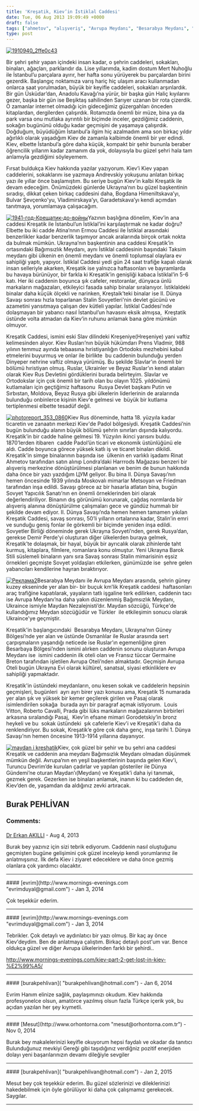 ```yaml
---
title: 'Kreşatik, Kiev’in İstiklal Caddesi'
date: Tue, 06 Aug 2013 19:09:49 +0000
draft: false
tags: ["ahmetov", "alışveriş", "Avrupa Meydanı", "Besarabya Meydanı", "cadde", "Ermou Caddesi", "Gezi ve Restoran", "istanbul", "istiklal", "Kiev", "Kiev Bağımsızlık Meydanı", "Kiev Pasaj", "kiev'in", "Kreşatik", "lüks marka", "Tarih", "Turizm", "Ukrayna", "Yaşam"]
type: post
---
```


[![1910940_2ffe0c43](http://burakpehlivan.org/wp-content/uploads/2013/08/1910940_2ffe0c43.jpg)](http://burakpehlivan.org/1656/kresatik-kievin-istiklal-caddesi/1910940_2ffe0c43/)

Bir şehri şehir yapan içindeki insan kadar, o şehrin caddeleri, sokakları, binaları, ağaçları, parklarıdır da. Lise yıllarımda, kadim dostum Mert Nuhoğlu ile İstanbul’u parçalara ayırır, her hafta sonu yürüyerek bu parçalardan birini gezerdik. Başlangıç noktamıza varış hariç hiç ulaşım aracı kullanmadan onlarca saat yorulmadan, büyük bir keyifle caddeleri, sokakları arşınlardık. Bir gün Üsküdar’dan, Anadolu Kavağı’na yürür, bir başka gün Haliç kıyılarını gezer, başka bir gün ise Beşiktaş sahilinden Sarıyer uzanan bir rota çizerdik. O zamanlar internet olmadığı için gideceğimiz güzergahları önceden kitaplardan, dergilerden çalışırdık. Rotamızda önemli bir müze, bina ya da park varsa onu mutlaka ayrıntılı bir biçimde inceler, gezdiğimiz caddenin, sokağın bugününü olduğu kadar geçmişini de yaşamaya çalışırdık. Doğduğum, büyüdüğüm İstanbul’a ilgim hiç azalmadım ama son birkaç yıldır ağırlıklı olarak yaşadığım Kiev de zamanla kalbimde önemli bir yer edindi. Kiev, elbette İstanbul’a göre daha küçük, kompakt bir şehir bununla beraber öğrencilik yıllarım kadar zamanım da yok, dolayısıyla bu güzel şehri hala tam anlamıyla gezdiğimi söyleyemem.

Fırsat buldukça Kiev hakkında yazılar yazıyorum. Kiev’i Kiev yapan caddelerini, sokaklarını ise yazmaya Andrevskiy yokuşunu anlatan birkaç yazı ile yıllar önce başlamıştım. Bu seriye bugün Kiev’in kalbi Kreşatik ile devam edeceğim. Önümüzdeki günlerde Ukrayna’nın bu güzel başkentinin sıradışı, dikkat çeken birkaç caddesini daha, Bogdana Himeniltskava’yı, Bulvar Şevçenko'yu, Vladimirskaya’yı, Garadetskava’yı kendi açımdan tanıtmaya, yorumlamaya çalışacağım.

[![1941-год-Крещатик-до-войны](http://burakpehlivan.org/wp-content/uploads/2013/08/1941-год-Крещатик-до-войны.jpg)](http://burakpehlivan.org/1656/kresatik-kievin-istiklal-caddesi/1941-%d0%b3%d0%be%d0%b4-%d0%ba%d1%80%d0%b5%d1%89%d0%b0%d1%82%d0%b8%d0%ba-%d0%b4%d0%be-%d0%b2%d0%be%d0%b9%d0%bd%d1%8b/)Yazının başlığına dönelim, Kiev’in ana caddesi Kreşatik ile İstanbul’un İstiklal’ini karşılaştırmak ne kadar doğru? Elbette bu iki cadde Atina’nnın Ermou Caddesi ile İstiklal arasındaki benzerlikler kadar benzerlik taşımıyor ancak aralarında birçok ortak nokta da bulmak mümkün. Ukrayna’nın başkentinin ana caddesi Kreşatik’in ortasındaki Bağımsızlık Meydanı, aynı İstiklal caddesinin başındaki Taksim meydanı gibi ülkenin en önemli meydanı ve önemli toplumsal olaylara ev sahipliği yaptı, yapıyor. İstiklal Caddesi yedi gün 24 saat trafiğe kapalı olarak insan selleriyle akarken, Kreşatik ise yalnızca haftasonları ve bayramlarda bu havaya bürünüyor, bir farkla ki Kreşatik’in genişliği kabaca İstiklal’in 5-6 katı. Her iki caddenin boyunca şık cafeler, restoranlar, dünyaca ünlü markaların mağazaları, etkileyici fasada sahip binalar sıralanıyor. İstiklaldeki binalar daha küçük ölçekli ve narinken, Kreştaik’teki binalar ise II. Dünya Savaşı sonrası hızla toparlanan Stalin Sovyetleri'nin devlet gücünü ve azametini yansıtmaya çalışan dev kütleli yapılar. İstiklal Caddesi'nde dolaşmayan bir yabancı nasıl İstanbul’un havasını eksik almışsa,  Kreştatik üstünde volta atmadan da Kiev’in ruhunu anlamak bana göre mümkün olmuyor.

Kreşatik Caddesi, ismini eski Slav dilindeki Kreşeniye(Hreşeniye) yani vaftiz kelimesinden alıyor. Kiev Rusları’nın büyük hükümdarı Prens Vladmir, 988 yılının temmuz ayında tebaasına hıristiyanlığın Ortodoks mezhebini kabul etmelerini buyurmuş ve onlar ile birlikte  bu caddenin bulunduğu yerden Dinyeper nehrine vaftiz olmaya yürümüş. Bu şekilde Slavlar’ın önemli bir bölümü hıristiyan olmuş. Ruslar, Ukrainler ve Beyaz Ruslar’ın kendi ataları olarak Kiev Rus Devletini gördüklerini burada belirteyim. Slavlar ve Ortodokslar için çok önemli bir tarih olan bu olayın 1025. yıldönümü kutlamaları için geçtiğimiz haftasonu  Rusya Devlet başkanı Putin ve Sırbıstan, Moldova, Beyaz Rusya gibi ülkelerin liderlerinin de aralarında bulunduğu onbinlerce kişinin Kiev'e gelmesi ve  büyük bir kutlama tertiplenmesi elbette tesadüf değil.

[![photoreport_353_0860](http://burakpehlivan.org/wp-content/uploads/2013/08/photoreport_353_0860.jpg)](http://burakpehlivan.org/1656/kresatik-kievin-istiklal-caddesi/photoreport_353_0860/)Kiev Rus döneminde, hatta 18. yüzyıla kadar ticaretin ve zanaatın merkezi Kiev'de Padol bölgesiydi. Kreşatik Caddesi’nin bugün bulunduğu alanın büyük bölümü şehrin sınırları dışıında kalıyordu. Kreşatik’in bir cadde haline gelmesi 19. Yüzyılın ikinci yarısını buldu. 1870’lerden itibaren  cadde Padol’ün ticari ve ekonomik üstünlüğünü ele aldı. Cadde boyunca görece yüksek katlı iş ve ticaret binaları dikildi. Kreşatik'in simge binalarının başında ise  ülkenin en varlıklı işadamı Rinat Ahmetov tarafından satın alınıp Londra’daki Harrrods Mağazası benzeri bir alışveriş merkezine dönüştürülmesi planlanan ve benim de bunun hakkında daha önce bir yazı yazdığım ЦУМ geliyor. Bu bina II. Dünya Savaşı’nın hemen öncesinde 1939 yılında Moskovalı mimarlar Metsoyan ve Friedman tarafından inşa edildi. Savaşı görece az bir hasarla atlatan bina, bugün Sovyet Yapıcılık Sanatı’nın en önemli örneklerinden biri olarak değerlendiriliyor. Binanın dış görünümü korunarak, çağdaş normlarda bir alışveriş alanına dönüştürülme çalışmaları gece ve gündüz hummalı bir şekilde devam ediyor.
II. Dünya Savaşı’nda hemen hemen tamamen yıkılan Kreşatik Caddesi, savaş sonrası, 50’li yılların ortalarına kadar, Stalin’in emri ve sunduğu geniş fonlar ile görkemli bir biçimde yeniden inşa edildi. Sovyetler Birliği döneminde gerek Ukrayna Sovyeti’nden, gerek Rusya’dan, gerekse Demir Perde'yi oluşturan diğer ülkelerden buraya gelmek, Kreşatik’te dolaşmak, bir hayal, büyük bir ayrıcalık olarak zihinlerde taht kurmuş, kitaplara, filmlere, romanlara konu olmuştur. Yeni Ukrayna Barok Stili süslemeli binaların yanı sıra Savaş sonrası Stalin mimarisinin eşsiz örnekleri geçmişte Sovyet yoldaşları etkilerken, günümüzde ise  şehre gelen yabancıları kendilerine hayran bıraktırıyor.

[![Реклама2](http://burakpehlivan.org/wp-content/uploads/2013/08/Реклама2.jpg)](http://burakpehlivan.org/1656/kresatik-kievin-istiklal-caddesi/%d1%80%d0%b5%d0%ba%d0%bb%d0%b0%d0%bc%d0%b02/)Besarabya Meydanı ile Avrupa Meydanı arasında, şehrin güney kuzey ekseninde yer alan bir- bir buçuk km’lik Kreşatik caddesi  haftasonları araç trafiğine kapatılarak, yayaların tatlı işgaline terk edilirken, caddenin tacı ise Avrupa Meydanı’na daha yakın düzenlenmiş Bağımsızlık Meydanı, Ukraince ismiyle Maydan Nezalejnisti’dır. Maydan sözcüğü, Türkçe'de kullandığımız Meydan sözcüğüdür ve Türkler  ile etkileşimin sonucu olarak Ukraince'ye geçmiştir.

Kreşatik'in başlangıcındaki  Besarabya Meydanı, Ukrayna’nın Güney Bölgesi’nde yer alan ve üstünde Osmanlılar ile Ruslar arasında sert çarpışmaların yaşandığı neticede ise Ruslar’ın egemenliğine giren Besarbaya Bölgesi’nden ismini alırken caddenin sonunu oluşturan Avrupa Meydanı ise  ismini caddenin ilk oteli olan ve Fransız tüccar Germaine Breton tarafından işletilen Avrupa Oteli’nden almaktadır. Geçmişin Avrupa Oteli bugün Ukrayna Evi olarak kültürel, sanatsal, siyasi etkinliklere ev sahipliği yapmaktadır.

Kreşatik'in üstündeki meydanların, onu kesen sokak ve caddelerin hepsinin geçmişleri, bugünleri  ayrı ayrı birer yazı konusu ama, Kreşatik 15 numarada yer alan şık ve yüksek bir kemer geçilerek girilen ve Pasaj olarak isimlendirilen sokağa  burada ayrı bir paragraf açmak istiyorum.  Louis Vitton, Roberto Cavalli, Prada gibi lüks markaların mağazalarının birbirleri arkasına sıralandığı Pasaj,  Kiev’in efsane mimari Gorodetskiy’in bronz heykeli ve bu  sokak üstündeki  şık cafelerle Kiev'i ve Kreşatik'i daha da renklendiriyor. Bu sokak, Kreşatik’e göre çok daha genç, inşa tarihi 1. Dünya Savaşı’nın hemen öncesine 1913-1914 yıllarına dayanıyor.

[![maydan i kreshatik](http://burakpehlivan.org/wp-content/uploads/2013/08/maydan-i-kreshatik.jpg)](http://burakpehlivan.org/1656/kresatik-kievin-istiklal-caddesi/maydan-i-kreshatik/)Kiev, çok güzel bir şehir ve bu şehri ana caddesi Kreşatik ve caddenin ana meydanı Bağımsızlık Meydanı olmadan düşünmek mümkün değil. Avrupa’nın en yeşil başkentlerinin başında gelen Kiev'i, Turuncu Devrim’de kurulan çadırlar ve yapılan gösteriler ile Dünya Gündemi’ne oturan Maydan’ı(Meydanı) ve Kreşatik’i daha iyi tanımak, gezmek gerek. Gezerken ise binaları anlamak, inanın ki bu caddeden de, Kiev’den de, yaşamdan da aldığınız zevki artıracak.

**Burak PEHLİVAN**
---
### Comments:
#### 
[Dr Erkan AKILLI](http://www.erkanakilli.com.tr "eakil@hotmail.com") - <time datetime="2013-08-08 18:20:35">Aug 4, 2013</time>

Burak bey yazınız için sizi tebrik ediyorum. Caddenin nasıl oluştuğunu geçmişten bugüne gelişimini çok güzel inceleyip kendi yorumlarınız ile anlatmışsınız. 
İlk defa Kiev i ziyaret edeceklere ve daha önce gezmiş olanlara çok yardımcı olacaktır.
<hr />
#### 
[evrim](http://www.mornings-evenings.com "evrimduyal@gmail.com") - <time datetime="2014-01-15 12:21:13">Jan 3, 2014</time>

Çok teşekkür ederim.
<hr />
#### 
[evrim](http://www.mornings-evenings.com "evrimduyal@gmail.com") - <time datetime="2014-01-08 15:06:48">Jan 3, 2014</time>

Tebrikler. Çok detaylı ve aydınlatıcı bir yazı olmuş. Bir kaç ay önce Kiev'deydim. Ben de anlatmaya çalıştım. Birkaç detaylı post'um var. Bence oldukça güzel ve diğer Avrupa ülkelerinden farklı bir şehirdi..

http://www.mornings-evenings.com/kiev-part-2-get-lost-in-kiev-%E2%99%A5/
<hr />
#### 
[burakpehlivan]( "burakpehlivan@hotmail.com") - <time datetime="2014-01-11 13:36:37">Jan 6, 2014</time>

Evrim Hanım elinize sağlık, paylaşımınızı okudum. Kiev hakkında profesyonelce olsun, amatörce yazılmış olsun fazla Türkçe içerik yok, bu açıdan yazılan her şey kıymetli.
<hr />
#### 
[Mesut](http://www.orhontorna.com "mesut@orhontorna.com.tr") - <time datetime="2014-11-23 20:08:37">Nov 0, 2014</time>

Burak bey makalelerinizi keyifle okuyorum hepsi faydalı ve okadar da tanıtıcı Bulunduğunuz mevkiyi Gereği gibi taşıdığınız verdiğniz pozitif enerjiden dolayı yeni başarılarınızın devamı dileğiyle sevgiler
<hr />
#### 
[burakpehlivan]( "burakpehlivan@hotmail.com") - <time datetime="2015-01-13 11:10:20">Jan 2, 2015</time>

Mesut bey çok teşekkür ederim. Bu güzel sözlerinizi ve dileklerinizi hakedebilmek için öyle görülüyor ki daha çok çalışmamız gerekecek. Saygılar.
<hr />

